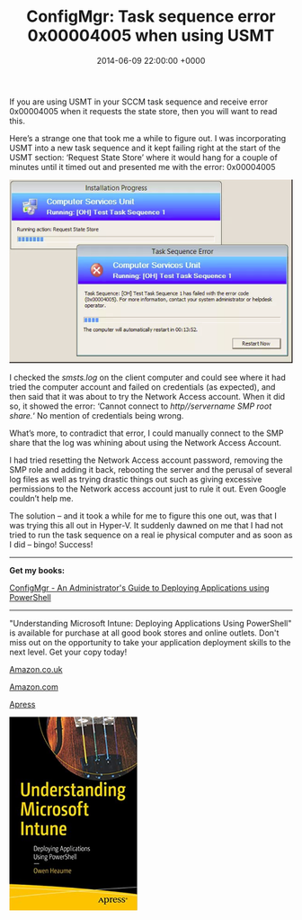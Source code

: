 ﻿---
layout: post
title:  "ConfigMgr: Task sequence error 0x00004005 when using USMT"
date:   2014-06-09 22:00:00 +0000
categories: ConfigMgr
tags: [configmgr, tasksequence, usmt]
---

If you are using USMT in your SCCM task sequence and receive error 0x00004005 when it requests the state store, then you will want to read this.

Here’s a strange one that took me a while to figure out.  I was incorporating USMT into a new task sequence and it kept failing right at the start of the USMT section: ‘Request State Store’ where it would hang for a couple of minutes until it timed out and presented me with the error: 0x00004005

![1-8](/assets/images/1-8.PNG)

I checked the *smsts.log* on the client computer and could see where it had tried the computer account and failed on credentials (as expected), and then said that it was about to try the Network Access account.  When it did so, it showed the error: ‘Cannot connect to *http//servername SMP root share.*‘  No mention of credentials being wrong.

What’s more, to contradict that error, I could manually connect to the SMP share that the log was whining about using the Network Access Account.

I had tried resetting the Network Access account password, removing the SMP role and adding it back, rebooting the server and the perusal of several log files as well as trying drastic things out such as giving excessive permissions to the Network access account just to rule it out.  Even Google couldn’t help me.

The solution – and it took a while for me to figure this one out, was that I was trying this all out in Hyper-V.  It suddenly dawned on me that I had not tried to run the task sequence on a real ie physical computer and as soon as I did –  bingo!  Success!

---

**Get my books:**

[ConfigMgr - An Administrator's Guide to Deploying Applications using PowerShell](https://leanpub.com/configmgr-DeployUsingPS)

---

"Understanding Microsoft Intune: Deploying Applications Using PowerShell" is available for purchase at all good book stores and online outlets. Don't miss out on the opportunity to take your application deployment skills to the next level. Get your copy today!

[Amazon.co.uk](https://www.amazon.co.uk/Understanding-Microsoft-Intune-Applications-PowerShell/dp/1484288491/ref=asc_df_1484288491/?tag=googshopuk-21&linkCode=df0&hvadid=606535180727&hvpos=&hvnetw=g&hvrand=12156935864725452536&hvpone=&hvptwo=&hvqmt=&hvdev=c&hvdvcmdl=&hvlocint=&hvlocphy=9045778&hvtargid=pla-1897625803371&psc=1&th=1&psc=1)

[Amazon.com](https://www.amazon.com/Understanding-Microsoft-Intune-Applications-PowerShell/dp/1484288491/ref=sr_1_1?crid=2K98Q1E7TIKLJ&keywords=understanding+intune&qid=1682103272&sprefix=understanding+intune%2Caps%2C157&sr=8-1)

[Apress](https://link.springer.com/book/10.1007/978-1-4842-8850-4?source=shoppingads&locale=en-gb&gclid=CjwKCAjw6IiiBhAOEiwALNqncSKm2i93L3ZU_g23RICE6TxylXFk6HPq6YS6HLgsqr_vtCFbzQJMORoCFXUQAvD_BwE)


![](/assets/images/Apress_Intune.png)